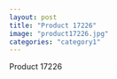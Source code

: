 ```yaml
---
layout: post
title: "Product 17226"
image: "product17226.jpg"
categories: "category1"
---
```

Product 17226
